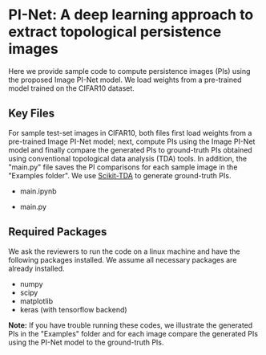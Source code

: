 # PI-Net: A deep learning approach to extract topological persistence images

Here we provide sample code to compute persistence images (PIs) using the proposed Image PI-Net model. We load weights from a pre-trained model trained on the CIFAR10 dataset.


## Key Files  

For sample test-set images in CIFAR10, both files first load weights from a pre-trained Image PI-Net model; next, compute PIs using the Image PI-Net model and finally compare the generated PIs to ground-truth PIs obtained using conventional topological data analysis (TDA) tools. In addition, the "main.py" file saves the PI comparisons for each sample image in the "Examples folder". We use [Scikit-TDA](https://scikit-tda.org/) to generate ground-truth PIs.

- main.ipynb 

- main.py

## Required Packages

We ask the reviewers to run the code on a linux machine and have the following packages installed. We assume all necessary packages are already installed.

- numpy
- scipy
- matplotlib
- keras (with tensorflow backend)

**Note:** If you have trouble running these codes, we illustrate the generated PIs in the "Examples" folder and for each image compare the generated PIs using the PI-Net model to the ground-truth PIs.
